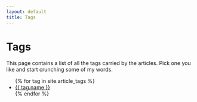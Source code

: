 ```yaml
---
layout: default
title: Tags
---
```


# Tags
This page contains a list of all the tags carried by the articles. Pick one you like and start crunching some of my words.
<ul class="tags all">
{% for tag in site.article_tags %}
	<li><a href="/tag/{{ tag.slug }}">{{ tag.name }}</a></li>
{% endfor %}